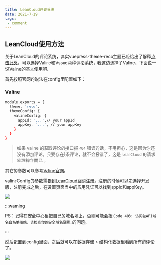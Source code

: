 ```yaml
---
title: LeanCloud评论系统
date: 2021-7-19
tags:
 - comment
---
```


## LeanCloud使用方法

关于LeanCloud的评论系统，其实vuepress-theme-reco主题已经给出了解释[点击此处](https://vuepress-theme-reco.recoluan.com/views/1.x/valine.html)，可以选择Valine和Vssue两种评论系统，我这边选择了Valine，下面说一说Valine的基本使用吧。

首先按照官网的说法在config里配置如下：

###  Valine

```sh
module.exports = {
  theme: 'reco',
  themeConfig: {
    valineConfig: {
      appId: '...',// your appId
      appKey: '...', // your appKey
    }
  }  
}
```

> 如果 valine 的获取评论的接口报 `404` 错误的话，不用担心，这是因为你还没有添加评论，只要存在1条评论，就不会报错了，这是 `leanCloud` 的请求处理操作而已；

其它的参数可以参考[Valine官网](https://valine.js.org/configuration.html)。

valineConfig的参数需要到[LeanCloud官网](https://www.leancloud.cn/)注册。注册的时候可以先选择开发版，注册完成之后，在设置页面当中的应用凭证可以找到appId和appKey。

<img src="http://121.40.49.66/img/leanCloudImg.jpg" />

:::warning

PS：记得在安全中心里把自己的域名填上，否则可能会报 `Code 403: 访问被API域名白名单拒绝，请检查你的安全域名设置.`的问题。

:::

然后配置到config里面，之后就可以在数据存储 > 结构化数据里看到所有的评论了。

<img src="http://121.40.49.66/img/leanCloudImg-1.png" />
